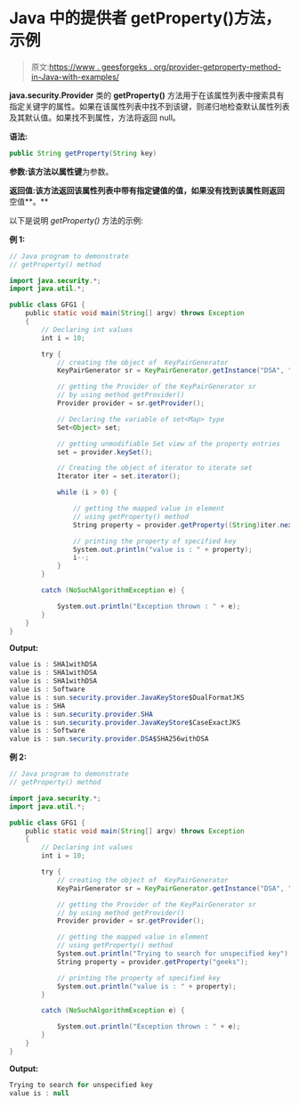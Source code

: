 # Java 中的提供者 getProperty()方法，示例

> 原文:[https://www . geesforgeks . org/provider-getproperty-method-in-Java-with-examples/](https://www.geeksforgeeks.org/provider-getproperty-method-in-java-with-examples/)

**java.security.Provider** 类的 **getProperty()** 方法用于在该属性列表中搜索具有指定关键字的属性。如果在该属性列表中找不到该键，则递归地检查默认属性列表及其默认值。如果找不到属性，方法将返回 null。

**语法:**

```java
public String getProperty(String key)
```

**参数:**该方法以**属性键**为参数。

**返回值:**该方法返回该属性列表中带有指定键值的**值，如果没有找到该属性则返回**空值**。**

以下是说明 *getProperty()* 方法的示例:

**例 1:**

```java
// Java program to demonstrate
// getProperty() method

import java.security.*;
import java.util.*;

public class GFG1 {
    public static void main(String[] argv) throws Exception
    {
        // Declaring int values
        int i = 10;

        try {
            // creating the object of  KeyPairGenerator
            KeyPairGenerator sr = KeyPairGenerator.getInstance("DSA", "SUN");

            // getting the Provider of the KeyPairGenerator sr
            // by using method getProvider()
            Provider provider = sr.getProvider();

            // Declaring the variable of set<Map> type
            Set<Object> set;

            // getting unmodifiable Set view of the property entries
            set = provider.keySet();

            // Creating the object of iterator to iterate set
            Iterator iter = set.iterator();

            while (i > 0) {

                // getting the mapped value in element
                // using getProperty() method
                String property = provider.getProperty((String)iter.next());

                // printing the property of specified key
                System.out.println("value is : " + property);
                i--;
            }
        }

        catch (NoSuchAlgorithmException e) {

            System.out.println("Exception thrown : " + e);
        }
    }
}
```

**Output:**

```java
value is : SHA1withDSA
value is : SHA1withDSA
value is : SHA1withDSA
value is : Software
value is : sun.security.provider.JavaKeyStore$DualFormatJKS
value is : SHA
value is : sun.security.provider.SHA
value is : sun.security.provider.JavaKeyStore$CaseExactJKS
value is : Software
value is : sun.security.provider.DSA$SHA256withDSA

```

**例 2:**

```java
// Java program to demonstrate
// getProperty() method

import java.security.*;
import java.util.*;

public class GFG1 {
    public static void main(String[] argv) throws Exception
    {
        // Declaring int values
        int i = 10;

        try {
            // creating the object of  KeyPairGenerator
            KeyPairGenerator sr = KeyPairGenerator.getInstance("DSA", "SUN");

            // getting the Provider of the KeyPairGenerator sr
            // by using method getProvider()
            Provider provider = sr.getProvider();

            // getting the mapped value in element
            // using getProperty() method
            System.out.println("Trying to search for unspecified key");
            String property = provider.getProperty("geeks");

            // printing the property of specified key
            System.out.println("value is : " + property);
        }

        catch (NoSuchAlgorithmException e) {

            System.out.println("Exception thrown : " + e);
        }
    }
}
```

**Output:**

```java
Trying to search for unspecified key
value is : null

```
